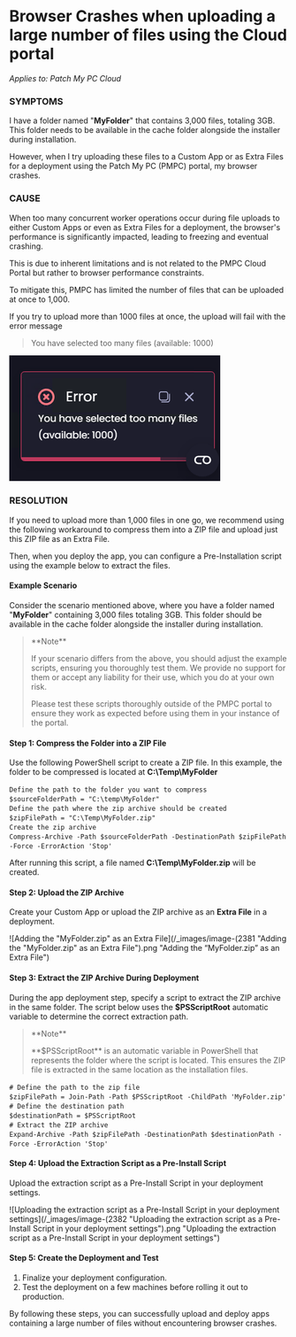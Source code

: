 # Browser Crashes when uploading a large number of files using the Cloud portal

_Applies to: Patch My PC Cloud_

### SYMPTOMS

I have a folder named "**MyFolder**" that contains 3,000 files, totaling 3GB. This folder needs to be available in the cache folder alongside the installer during installation.

However, when I try uploading these files to a Custom App or as Extra Files for a deployment using the Patch My PC (PMPC) portal, my browser crashes.

### CAUSE

When too many concurrent worker operations occur during file uploads to either Custom Apps or even as Extra Files for a deployment, the browser's performance is significantly impacted, leading to freezing and eventual crashing.

This is due to inherent limitations and is not related to the PMPC Cloud Portal but rather to browser performance constraints.

To mitigate this, PMPC has limited the number of files that can be uploaded at once to 1,000.

If you try to upload more than 1000 files at once, the upload will fail with the error message

> You have selected too many files (available: 1000)

![](/_images/image-(2600).png)

### RESOLUTION

If you need to upload more than 1,000 files in one go, we recommend using the following workaround to compress them into a ZIP file and upload just this ZIP file as an Extra File.

Then, when you deploy the app, you can configure a Pre-Installation script using the example below to extract the files.

#### Example Scenario

Consider the scenario mentioned above, where you have a folder named "**MyFolder**" containing 3,000 files totaling 3GB. This folder should be available in the cache folder alongside the installer during installation.

<blockquote class="wp-block-quote">
<p>**Note**</p>
<p>If your scenario differs from the above, you should adjust the example scripts, ensuring you thoroughly test them. We provide no support for them or accept any liability for their use, which you do at your own risk.</p>
<p>Please test these scripts thoroughly outside of the PMPC portal to ensure they work as expected before using them in your instance of the portal.</p>
</blockquote>

#### Step 1: Compress the Folder into a ZIP File

Use the following PowerShell script to create a ZIP file. In this example, the folder to be compressed is located at **C:\Temp\MyFolder**

`Define the path to the folder you want to compress`\
`$sourceFolderPath = "C:\temp\MyFolder"`\
`Define the path where the zip archive should be created`\
`$zipFilePath = "C:\Temp\MyFolder.zip"`\
`Create the zip archive`\
`Compress-Archive -Path $sourceFolderPath -DestinationPath $zipFilePath -Force -ErrorAction 'Stop'`

After running this script, a file named **C:\Temp\MyFolder.zip** will be created.

#### Step 2: Upload the ZIP Archive

Create your Custom App or upload the ZIP archive as an **Extra File** in a deployment.

![Adding the "MyFolder.zip" as an Extra File](/_images/image-(2381 "Adding the \"MyFolder.zip\" as an Extra File").png "Adding the “MyFolder.zip” as an Extra File")

#### Step 3: Extract the ZIP Archive During Deployment

During the app deployment step, specify a script to extract the ZIP archive in the same folder. The script below uses the **$PSScriptRoot** automatic variable to determine the correct extraction path.

<blockquote class="wp-block-quote">
<p>**Note**</p>
<p>**$PSScriptRoot** is an automatic variable in PowerShell that represents the folder where the script is located. This ensures the ZIP file is extracted in the same location as the installation files.</p>
</blockquote>

`# Define the path to the zip file`\
`$zipFilePath = Join-Path -Path $PSScriptRoot -ChildPath 'MyFolder.zip'`\
`# Define the destination path`\
`$destinationPath = $PSScriptRoot`\
`# Extract the ZIP archive`\
`Expand-Archive -Path $zipFilePath -DestinationPath $destinationPath -Force -ErrorAction 'Stop'`

#### Step 4: Upload the Extraction Script as a Pre-Install Script

Upload the extraction script as a Pre-Install Script in your deployment settings.

![Uploading the extraction script as a Pre-Install Script in your deployment settings](/_images/image-(2382 "Uploading the extraction script as a Pre-Install Script in your deployment settings").png "Uploading the extraction script as a Pre-Install Script in your deployment settings")

#### Step 5: Create the Deployment and Test

1. Finalize your deployment configuration.
2. Test the deployment on a few machines before rolling it out to production.

By following these steps, you can successfully upload and deploy apps containing a large number of files without encountering browser crashes.